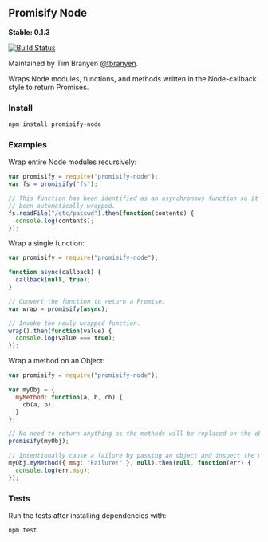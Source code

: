Promisify Node
--------------

**Stable: 0.1.3** 

[![Build
Status](https://travis-ci.org/nodegit/promisify-node.png?branch=master)](https://travis-ci.org/nodegit/promisify-node)

Maintained by Tim Branyen [@tbranyen](http://twitter.com/tbranyen).

Wraps Node modules, functions, and methods written in the Node-callback style
to return Promises.

### Install ###

``` bash
npm install promisify-node
```

### Examples ###

Wrap entire Node modules recursively:

``` javascript
var promisify = require("promisify-node");
var fs = promisify("fs");

// This function has been identified as an asynchronous function so it has
// been automatically wrapped.
fs.readFile("/etc/passwd").then(function(contents) {
  console.log(contents);
});
```

Wrap a single function:

``` javascript
var promisify = require("promisify-node");

function async(callback) {
  callback(null, true);
}

// Convert the function to return a Promise.
var wrap = promisify(async);

// Invoke the newly wrapped function.
wrap().then(function(value) {
  console.log(value === true);
});
```

Wrap a method on an Object:

``` javascript
var promisify = require("promisify-node");

var myObj = {
  myMethod: function(a, b, cb) {
    cb(a, b);
  }
};

// No need to return anything as the methods will be replaced on the object.
promisify(myObj);

// Intentionally cause a failure by passing an object and inspect the message.
myObj.myMethod({ msg: "Failure!" }, null).then(null, function(err) {
  console.log(err.msg);
});
```

### Tests ###

Run the tests after installing dependencies with:

``` bash
npm test
```
